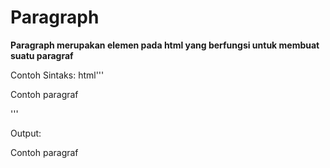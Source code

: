# Paragraph
**Paragraph merupakan elemen pada html yang berfungsi untuk membuat suatu paragraf**


Contoh Sintaks:
html'''<p> Contoh paragraf </p>'''

Output:
<p>Contoh paragraf</p>

